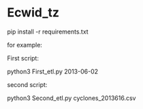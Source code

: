 # Ecwid_tz

pip install -r requirements.txt

for example:

First script:

python3 First_etl.py 2013-06-02

second script:

python3 Second_etl.py cyclones_2013616.csv
